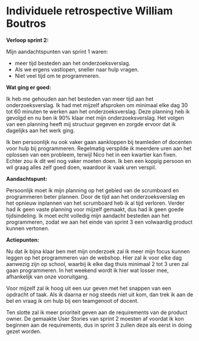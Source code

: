 # Individuele retrospective William Boutros

**Verloop sprint 2:**

Mijn aandachtspunten van sprint 1 waren:

- meer tijd besteden aan het onderzoeksverslag.
- Als we ergens vastlopen, sneller naar hulp vragen.
- Niet veel tijd om te programmeren.

**Wat ging er goed:**

Ik heb me gehouden aan het besteden van meer tijd aan het onderzoeksverslag. Ik had met mijzelf afsproken om minimaal elke dag 30 tot 60 minuten te werken aan het onderzoeksverslag. Deze planning heb ik gevolgd en nu ben ik 90% klaar met mijn onderzoeksverslag. Het volgen van een planning heeft mij structuur gegeven en zorgde ervoor dat ik dagelijks aan het werk ging.

Ik ben persoonlijk nu ook vaker gaan aankloppen bij teamleden of docenten voor hulp bij programmeren. Regelmatig verspilde ik meerdere uren aan het oplossen van een probleem, terwijl Nico het in een kwartier kan fixen. Echter zou ik dit wel nog vaker moeten doen. Ik ben een koppig persoon en wil graag alles zelf goed doen, waardoor ik vaak uren verspil.

**Aandachtspunt:**

Persoonlijk moet ik mijn planning op het gebied van de scrumboard en programmeren beter plannen. Door de tijd aan het onderzoeksverslag en het opnieuw inplannen van het scrumboard heb ik al tijd verloren. Verder had ik geen vaste planning voor mijzelf gemaakt, dus had ik geen goede tijdsindeling. Ik moet echt volledig mijn aandacht besteden aan het programmeren, zodat we aan het einde van sprint 3 een volwaardig product kunnen vertonen.

**Actiepunten:**

Nu dat ik bijna klaar ben met mijn onderzoek zal ik meer mijn focus kunnen leggen op het programmeren van de webshop. Hier zal ik voor elke dag aanwezig zijn op school, waarbij ik elke dag thuis minimaal 2 tot 3 uren zal gaan programmeren. In het weekend wordt ik hier wat losser mee, afhankelijk van onze vooruitgang.

Voor mijzelf zal ik hoog uit een uur geven met het snappen van een opdracht of taak. Als ik daarna er nog steeds niet uit kom, dan trek ik aan de bel en vraag ik om hulp bij een teamgenoot of docent.

Ten slotte zal ik meer prioriteit geven aan de requirements van de product owner. De gemaakte User Stories van sprint 2 moesten af voordat ik kon beginnen aan de requirements, dus in sprint 3 zullen deze als eerst in doing gezet worden.


